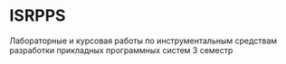 # ISRPPS
Лабораторные и курсовая работы по инструментальным средствам разработки прикладных программных систем 3 семестр
